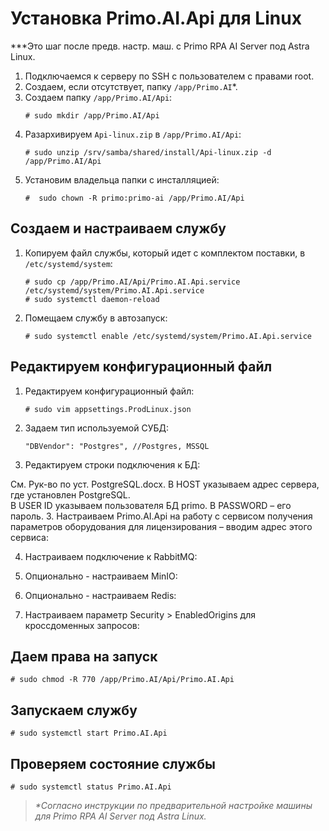 # Установка Primo.AI.Api для Linux

***Это шаг после предв. настр. маш. с Primo RPA AI Server под Astra Linux.

1. Подключаемся к серверу по SSH с пользователем с правами root. 
1. Создаем, если отсутствует, папку `/app/Primo.AI`*.
1. Создаем папку `/app/Primo.AI/Api`:
   ```
   # sudo mkdir /app/Primo.AI/Api
   ```
1. Разархивируем `Api-linux.zip` в `/app/Primo.AI/Api`:
   ```
   # sudo unzip /srv/samba/shared/install/Api-linux.zip -d /app/Primo.AI/Api
   ```
1. Установим владельца папки с инсталляцией:
   ```
   #  sudo chown -R primo:primo-ai /app/Primo.AI/Api
   ```

## Создаем и настраиваем службу
	
1. Копируем файл службы, который идет с комплектом поставки, в `/etc/systemd/system`:
   ```
   # sudo cp /app/Primo.AI/Api/Primo.AI.Api.service /etc/systemd/system/Primo.AI.Api.service
   # sudo systemctl daemon-reload	
   ```
1. Помещаем службу в автозапуск:	
   ```
   # sudo systemctl enable /etc/systemd/system/Primo.AI.Api.service 	
   ```

## Редактируем конфигурационный файл
1. Редактируем конфигурационный файл:
   ```
   # sudo vim appsettings.ProdLinux.json
   ```
1. Задаем тип используемой СУБД:
   ```
   "DBVendor": "Postgres", //Postgres, MSSQL
   ```
1. Редактируем строки подключения к БД:

 
Cм. Рук-во по уст. PostgreSQL.docx.
В HOST указываем адрес сервера, где установлен PostgreSQL.	
В USER ID указываем пользователя БД primo. В PASSWORD – его пароль.
3. Настраиваем Primo.AI.Api на работу с сервисом получения параметров оборудования для лицензирования – вводим адрес этого сервиса:
 
4. Настраиваем подключение к RabbitMQ:
 

5. Опционально - настраиваем MinIO:
 

6. Опционально - настраиваем Redis:
 

7. Настраиваем параметр Security > EnabledOrigins для кроссдоменных запросов:
 

## Даем права на запуск
```
# sudo chmod -R 770 /app/Primo.AI/Api/Primo.AI.Api
```

## Запускаем службу
```
# sudo systemctl start Primo.AI.Api
```

## Проверяем состояние службы
```
# sudo systemctl status Primo.AI.Api
```
>*\*Согласно инструкции по предварительной настройке машины для Primo RPA AI Server под Astra Linux.*
